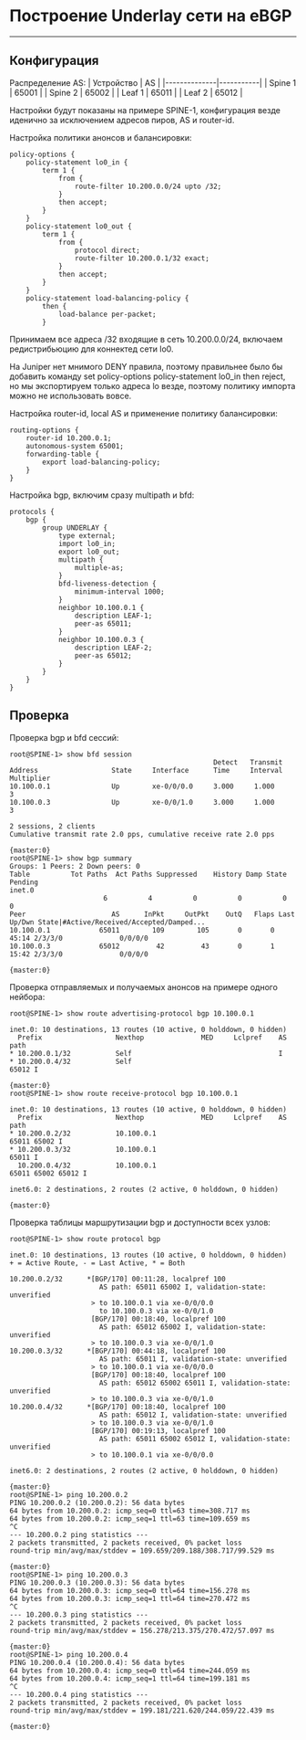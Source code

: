# Построение Underlay сети на eBGP
---
## Конфигурация

Распределение AS:
| Устройство   | AS |
|--------------|-----------|
| Spine 1      | 65001 |
| Spine 2      | 65002 |
| Leaf 1       | 65011 |
| Leaf 2       | 65012 |


Настройки будут показаны на примере SPINE-1, конфигурация везде иденично за исключением адресов пиров, AS и router-id.

Настройка политики анонсов и балансировки:
```
policy-options {
    policy-statement lo0_in {
        term 1 {                        
            from {
                route-filter 10.200.0.0/24 upto /32;
            }
            then accept;
        }
    }
    policy-statement lo0_out {
        term 1 {
            from {
                protocol direct;
                route-filter 10.200.0.1/32 exact;
            }
            then accept;
        }
    }
    policy-statement load-balancing-policy {
        then {
            load-balance per-packet;
        }
```
Принимаем все адреса /32 входящие в сеть 10.200.0.0/24, включаем редистрибьюцию для коннектед сети lo0.

На Juniper нет мнимого DENY правила, поэтому правильнее было бы добавить команду set policy-options policy-statement lo0_in then reject, но мы экспортируем только адреса lo везде, поэтому политику импорта можно не использовать вовсе.


Настройка router-id, local AS и применение политику балансировки:
```
routing-options {
    router-id 10.200.0.1;
    autonomous-system 65001;
    forwarding-table {
        export load-balancing-policy;
    }
}
```

Настройка bgp, включим сразу multipath и bfd:
```
protocols {
    bgp {
        group UNDERLAY {                
            type external;
            import lo0_in;
            export lo0_out;
            multipath {
                multiple-as;
            }
            bfd-liveness-detection {
                minimum-interval 1000;
            }
            neighbor 10.100.0.1 {
                description LEAF-1;
                peer-as 65011;
            }
            neighbor 10.100.0.3 {
                description LEAF-2;
                peer-as 65012;
            }
        }
    }
}
```

## Проверка

Проверка bgp и bfd сессий:
```
root@SPINE-1> show bfd session 
                                                  Detect   Transmit
Address                  State     Interface      Time     Interval  Multiplier
10.100.0.1               Up        xe-0/0/0.0     3.000     1.000        3   
10.100.0.3               Up        xe-0/0/1.0     3.000     1.000        3   

2 sessions, 2 clients
Cumulative transmit rate 2.0 pps, cumulative receive rate 2.0 pps

{master:0}
root@SPINE-1> show bgp summary    
Groups: 1 Peers: 2 Down peers: 0
Table          Tot Paths  Act Paths Suppressed    History Damp State    Pending
inet.0               
                       6          4          0          0          0          0
Peer                     AS      InPkt     OutPkt    OutQ   Flaps Last Up/Dwn State|#Active/Received/Accepted/Damped...
10.100.0.1            65011        109        105       0       0       45:14 2/3/3/0              0/0/0/0
10.100.0.3            65012         42         43       0       1       15:42 2/3/3/0              0/0/0/0

{master:0}
```

Проверка отправляемых и получаемых анонсов на примере одного нейбора:
```
root@SPINE-1> show route advertising-protocol bgp 10.100.0.1 

inet.0: 10 destinations, 13 routes (10 active, 0 holddown, 0 hidden)
  Prefix                  Nexthop              MED     Lclpref    AS path
* 10.200.0.1/32           Self                                    I
* 10.200.0.4/32           Self                                    65012 I

{master:0}
root@SPINE-1> show route receive-protocol bgp 10.100.0.1        

inet.0: 10 destinations, 13 routes (10 active, 0 holddown, 0 hidden)
  Prefix                  Nexthop              MED     Lclpref    AS path
* 10.200.0.2/32           10.100.0.1                              65011 65002 I
* 10.200.0.3/32           10.100.0.1                              65011 I
  10.200.0.4/32           10.100.0.1                              65011 65002 65012 I

inet6.0: 2 destinations, 2 routes (2 active, 0 holddown, 0 hidden)

{master:0}
```

Проверка таблицы маршрутизации bgp и доступности всех узлов:
```
root@SPINE-1> show route protocol bgp 

inet.0: 10 destinations, 13 routes (10 active, 0 holddown, 0 hidden)
+ = Active Route, - = Last Active, * = Both

10.200.0.2/32      *[BGP/170] 00:11:28, localpref 100
                      AS path: 65011 65002 I, validation-state: unverified
                    > to 10.100.0.1 via xe-0/0/0.0
                      to 10.100.0.3 via xe-0/0/1.0
                    [BGP/170] 00:18:40, localpref 100
                      AS path: 65012 65002 I, validation-state: unverified
                    > to 10.100.0.3 via xe-0/0/1.0
10.200.0.3/32      *[BGP/170] 00:44:18, localpref 100
                      AS path: 65011 I, validation-state: unverified
                    > to 10.100.0.1 via xe-0/0/0.0
                    [BGP/170] 00:18:40, localpref 100
                      AS path: 65012 65002 65011 I, validation-state: unverified
                    > to 10.100.0.3 via xe-0/0/1.0
10.200.0.4/32      *[BGP/170] 00:18:40, localpref 100
                      AS path: 65012 I, validation-state: unverified
                    > to 10.100.0.3 via xe-0/0/1.0
                    [BGP/170] 00:19:13, localpref 100
                      AS path: 65011 65002 65012 I, validation-state: unverified
                    > to 10.100.0.1 via xe-0/0/0.0
                                        
inet6.0: 2 destinations, 2 routes (2 active, 0 holddown, 0 hidden)

{master:0}
root@SPINE-1> ping 10.200.0.2 
PING 10.200.0.2 (10.200.0.2): 56 data bytes
64 bytes from 10.200.0.2: icmp_seq=0 ttl=63 time=308.717 ms
64 bytes from 10.200.0.2: icmp_seq=1 ttl=63 time=109.659 ms
^C
--- 10.200.0.2 ping statistics ---
2 packets transmitted, 2 packets received, 0% packet loss
round-trip min/avg/max/stddev = 109.659/209.188/308.717/99.529 ms

{master:0}
root@SPINE-1> ping 10.200.0.3    
PING 10.200.0.3 (10.200.0.3): 56 data bytes
64 bytes from 10.200.0.3: icmp_seq=0 ttl=64 time=156.278 ms
64 bytes from 10.200.0.3: icmp_seq=1 ttl=64 time=270.472 ms
^C
--- 10.200.0.3 ping statistics ---
2 packets transmitted, 2 packets received, 0% packet loss
round-trip min/avg/max/stddev = 156.278/213.375/270.472/57.097 ms

{master:0}
root@SPINE-1> ping 10.200.0.4    
PING 10.200.0.4 (10.200.0.4): 56 data bytes
64 bytes from 10.200.0.4: icmp_seq=0 ttl=64 time=244.059 ms
64 bytes from 10.200.0.4: icmp_seq=1 ttl=64 time=199.181 ms
^C
--- 10.200.0.4 ping statistics ---
2 packets transmitted, 2 packets received, 0% packet loss
round-trip min/avg/max/stddev = 199.181/221.620/244.059/22.439 ms

{master:0}
```
